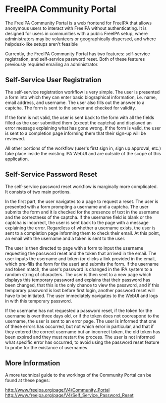 # FreeIPA Community Portal #

The FreeIPA Community Portal is a web frontend for FreeIPA that allows
anonymous users to interact with FreeIPA without authenticating. It is designed
for users in communities with a public FreeIPA setup, where administrators may
be volunteers or geographically dispersed, and where helpdesk-like setups
aren't feasible 

Currently, the FreeIPA Community Portal has two features: self-service
registration, and self-service password reset. Both of these features
previously required emailing an administrator.

## Self-Service User Registration ##

The self-service registration workflow is very simple. The user is presented a
form into which they can enter basic biographical information, i.e. name, email
address, and username. The user also fills out the answer to a captcha. The
form is sent to the server and checked for validity. 

If the form is not valid, the user is sent back to the form with all the fields
filled as the user submitted them (except the captcha) and displayed an error
message explaining what has gone wrong. If the form is valid, the user is sent
to a completion page informing them that their sign-up will be reviewed.

All other portions of the workflow (user's first sign in, sign up approval,
etc.) take place inside the existing IPA WebUI and are outside of the scope of
this application.

## Self-Service Password Reset ##

The self-service password reset workflow is marginally more complicated. It
consists of two main portions.

In the first part, the user navigates to a page to request a reset. The user is
presented with a form prompting a username and a captcha. The user submits the
form and it is checked for the presence of text in the username and the
correctness of the captcha. If the username field is blank or the captcha is
incorrect, the user is sent back to the page with a message explaining the
error. Regardless of whether a username exists, the user is sent to a
completion page informing them to check their email. At this point, an email
with the username and a token is sent to the user.

The user is then directed to page with a form to input the username requesting
the password reset and the token that arrived in the email. The user inputs the
username and token (or clicks a link provided in the email, which pre-fills the
form for the user) and submits the form. If the username and token match, the
user's password is changed in the IPA system to a random string of characters.
The user is then sent to a new page which displays this temporary password and
explains that their password has been changed, that this is the only chance to
view the password, and if this temporary password is lost before first login,
another password reset will have to be initiated. The user immediately
navigates to the WebUI and logs in with this temporary password.

If the username has not requested a password reset, if the token for the
username is over three days old, or if the token does not coorespond to the
username, the user is sent to an error page. The user is informed that one of
these errors has occurred, but not which error in particular, and that if they
entered the correct username but an incorrect token, the old token has been
expired and they must restart the process. The user is not informed what
specific error has occurred, to avoid using the password reset feature to probe
for the existance of usernames. 

## More Information ##

A more technical guide to the workings of the Community Portal can be found at
these pages:

http://www.freeipa.org/page/V4/Community_Portal
http://www.freeipa.org/page/V4/Self_Service_Password_Reset
